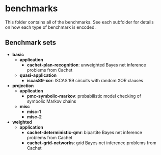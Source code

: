 # benchmarks
This folder contains all of the benchmarks.
See each subfolder for details on how each type of benchmark is encoded.

## Benchmark sets

* __basic__
    * __application__
        * __cachet-plan-recognition__: unweighted Bayes net inference problems from Cachet
    * __quasi-application__
        * __iscas89-xor__: ISCAS'89 circuits with random XOR clauses
* __projection__
    * __application__
        * __pmc-symbolic-markov__: probabilistic model checking of symbolic Markov chains
    * __misc__
        * __misc-1__
        * __misc-2__
* __weighted__
    * __application__
        * __cachet-deterministic-qmr__: bipartite Bayes net inference problems from Cachet
        * __cachet-grid-networks__: grid Bayes net inference problems from Cachet
